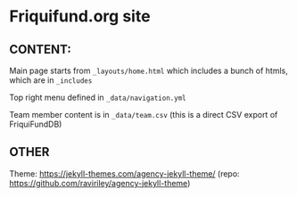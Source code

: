 # Friquifund.org site


## CONTENT:

Main page starts from `_layouts/home.html` which includes a bunch of htmls, which are in `_includes`

Top right menu defined in `_data/navigation.yml`

Team member content is in `_data/team.csv` (this is a direct CSV export of FriquiFundDB)


## OTHER

Theme: https://jekyll-themes.com/agency-jekyll-theme/ (repo: https://github.com/raviriley/agency-jekyll-theme)



